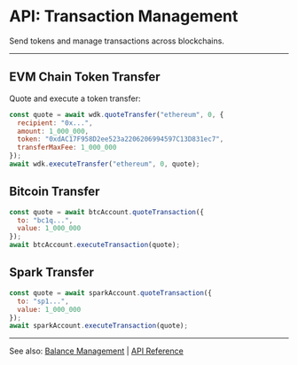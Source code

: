 # API: Transaction Management

Send tokens and manage transactions across blockchains.

---

## EVM Chain Token Transfer
Quote and execute a token transfer:
```javascript
const quote = await wdk.quoteTransfer("ethereum", 0, {
  recipient: "0x...",
  amount: 1_000_000,
  token: "0xdAC17F958D2ee523a2206206994597C13D831ec7",
  transferMaxFee: 1_000_000
});
await wdk.executeTransfer("ethereum", 0, quote);
```

## Bitcoin Transfer
```javascript
const quote = await btcAccount.quoteTransaction({
  to: "bc1q...",
  value: 1_000_000
});
await btcAccount.executeTransaction(quote);
```

## Spark Transfer
```javascript
const quote = await sparkAccount.quoteTransaction({
  to: "sp1...",
  value: 1_000_000
});
await sparkAccount.executeTransaction(quote);
```

---

See also: [Balance Management](balance-management.md) | [API Reference](../api-reference.md) 